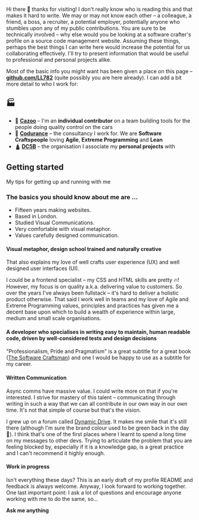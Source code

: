 Hi there 👋 thanks for visiting! I don't really know who is reading this and that makes it hard to write. We may or may not know each other – a colleague, a friend, a boss, a recruiter, a potential employer, potentially anyone who stumbles upon any of my public contributions. You are sure to be technically involved – why else would you be looking at a software crafter's profile on a source code management website. Assuming these things, perhaps the best things I can write here would increase the potential for us collaborating effectively. I'll try to present information that would be useful to professional and personal projects alike. 

Most of the basic info you might want has been given a place on this page – [**github.com/LL782**](https://github.com/LL782) (quite possibly you are here already). I can add a bit more detail to who I work for:

## 🏭 
- 🚗 [**Cazoo**](https://en.wikipedia.org/wiki/Cazoo) – I'm an **individual contributor** on a team building tools for the people doing quality control on the cars
- 🧡 [**Codurance**](https://www.codurance.com/) – the consultancy I work for. We are **Software Craftspeople** loving **Agile**, **Extreme Programming** and **Lean**
- 🛕 [**DC5B**](https://www.dc5b.com/) – the organisation I associate my **personal projects** with

## Getting started

My tips for getting up and running with me

### The basics you should know about me are ...

- Fifteen years making websites. 
- Based in London. 
- Studied Visual Communications. 
- Very comfortable with visual metaphor. 
- Values carefully designed communication.

#### Visual metaphor, design school trained and naturally creative

That also explains my love of well crafts user experience (UX) and well designed user interfaces (UI). 

I could be a frontend specialist – my CSS and HTML skills are pretty 🔥! However, my focus is on quality a.k.a. delivering value to customers. So over the years I've always been fullstack – it's hard to deliver a holistic product otherwise. That said I work well in teams and my love of Agile and Extreme Programming values, principles and practices has given me a decent base upon which to build a wealth of experience within large, medium and small scale organisations.

#### A developer who specialises in writing easy to maintain, human readable code, driven by well-considered tests and design decisions

"Professionalism, Pride and Pragmatism" is a great subtitle for a great book ([The Software Craftsman](https://www.codurance.com/publications/the-software-craftsman)) and one I would be happy to use as a subtitle for my career.

#### Written Communication

Async comms have massive value. I could write more on that if you're interested. I strive for mastery of this talent – communicating through writing in such a way that we can all contribute in our own way in our own time. It's not that simple of course but that's the vision.

I grew up on a forum called [Dynamic Drive](http://dynamicdrive.com/). It makes me smile that it's still there (although I'm sure the brand colour used to be green back in the day 🤔). I think that's one of the first places where I learnt to spend a long time on my messages to other devs. Trying to articulate the problem that you are feeling blocked by, especially if it is a knowledge gap, is a great practice and I can't recommend it highly enough.

#### Work in progress

Isn't everything these days? This is an early draft of my profile README and feedback is always welcome. Anyway, I look forward to working together. One last important point: I ask a lot of questions and encourage anyone working with me to do the same, so...

**Ask me anything**

<!--

I've started a "manual of me" (at [my.manualof.me/s/e29...](https://my.manualof.me/s/e291f5b21d24dfd3bb93325223ff781a))

GitHub wrote:

Here are some ideas to get you started:

- 🔭 I’m currently working on ...
- 🌱 I’m currently learning ...
- 👯 I’m looking to collaborate on ...
- 🤔 I’m looking for help with ...
- 💬 Ask me about ...
- 📫 How to reach me: ...
- 😄 Pronouns: ...
- ⚡ Fun fact: ...


My notes:

I'm drawing from three sources of inspiration for this README:

1. A colleague's [profile README](https://github.com/gargath/gargath)
1. [GitHub's docs ](https://docs.github.com/en/account-and-profile/setting-up-and-managing-your-github-profile/customizing-your-profile/managing-your-profile-readme) on customizing your profile README
1. The [manual of me](https://www.manualof.me) concept
-->
